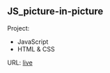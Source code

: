 ## JS_picture-in-picture

Project:
- JavaScript
- HTML & CSS

URL:
[live](https://maziarmod.github.io/JS_picture-in-picture/)
